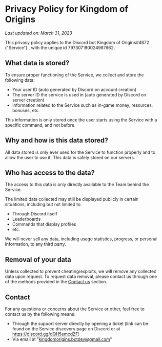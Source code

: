 # Privacy Policy for Kingdom of Origins

*Last updated on: March 31, 2023*

This privacy policy applies to the Discord bot Kingdom of Origins#4872 ("Service") , with the unique id 797307180024987662. 

## What data is stored?
To ensure proper functioning of the Service, we collect and store the following data:
- Your user ID (auto generated by Discord on account creation)
- The server ID the service is used in (auto generated by Discord on server creation)
- Information related to the Service such as in-game money, resources, bonuses, etc.

This information is only stored once the user starts using the Service with a specific command, and not before.

## Why and how is this data stored?
All data stored is only ever used for the Service to function properly and to allow the user to use it. 
This data is safely stored on our servers.

## Who has access to the data?
The access to this data is only directly available to the Team behind the Service.

The limited data collected may still be displayed publicly in certain situations, including but not limited to:
- Through Discord itself
- Leaderboards
- Commands that display profiles 
- etc.

We will never sell any data, including usage statistics, progress, or personal information, to any third party.

## Removal of your data
Unless collected to prevent cheating/exploits, we will remove any collected data upon request. To request data removal, please contact us through one of the methods provided in the [Contact us](#contact) section.

## Contact 
For any questions or concerns about the Service or other, feel free to contact us by the following means:
- Through the support server directly by opening a ticket (link can be found on the Service discovery page on Discord or at https://discord.gg/dQH5emcdZF)
- Via email at "kingdomorigins.botdev@gmail.com"
